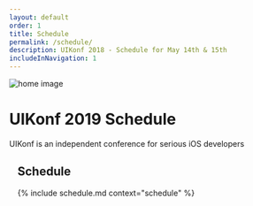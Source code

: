 ```yaml
---
layout: default
order: 1
title: Schedule
permalink: /schedule/
description: UIKonf 2018 - Schedule for May 14th & 15th
includeInNavigation: 1
---
```


<div class="headerimage uk-position-relative" style="background-image: url({{ site.baseurl }}/static/images/about_image.jpg);" uk-parallax="bgx: -50">
  <img class="uk-invisible" src="{{ site.baseurl }}/static/images/about_image.jpg" alt="home image">
   <div class="uk-position-cover uk-flex uk-flex-center uk-flex-middle uk-flex-column">
      <div class="teaser">
      	<h1>UIKonf 2019 Schedule</h1>
        <p>UIKonf is an independent conference for serious iOS developers</p>
     </div>
   </div>
</div>

<div class="backshape opposite relative">
  <div class="wrapper">
        <div class="uk-width-6-10@m">
          <div class="uk-grid" style="padding: 0 15px;">
            <div class="uk-width-1-1 uk-text-center">
              <h2 class="brand-color">Schedule</h2>
            </div>
		            {% include schedule.md context="schedule" %}
           </div>
       </div>
    </div>
</div>
